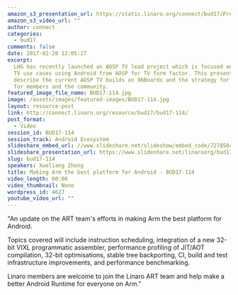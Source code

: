 ```yaml
---
amazon_s3_presentation_url: https://static.linaro.org/connect/bud17/Presentations/BUD17-114%20-%20Making%20ARM%20the%20Best%20Platform%20for%20Android.pdf
amazon_s3_video_url: ""
author: connect
categories:
  - bud17
comments: false
date: 2017-02-28 12:05:27
excerpt:
  LHG has recently launched an AOSP TV lead project which is focused on specific
  TV use cases using Android from AOSP for TV form factor. This presentation will
  describe the current AOSP TV builds on 96Boards and the strategy for Android TV
  for members and the community.
featured_image_file_name: BUD17-114.jpg
image: /assets/images/featured-images/BUD17-114.jpg
layout: resource-post
link: http://connect.linaro.org/resource/bud17/bud17-114/
post_format:
  - Video
session_id: BUD17-114
session_track: Android Ecosystem
slideshare_embed_url: //www.slideshare.net/slideshow/embed_code/72785845
slideshare_presentation_url: https://www.slideshare.net/linaroorg/bud17114-making-arm-the-best-platform-for-android
slug: bud17-114
speakers: Xueliang Zhong
title: Making Arm the best platform for Android - BUD17-114
video_length: 00:00
video_thumbnail: None
wordpress_id: 4627
youtube_video_url: ""
---
```


"An update on the ART team's efforts in making Arm the best platform for Android.

Topics covered will include instruction scheduling, integration of a new 32-bit VIXL programmatic assembler, performance profiling of JIT/AOT compilation, 32-bit optimisations, stable tree backporting, CI, build and test infrastructure improvements, and performance benchmarking.

Linaro members are welcome to join the Linaro ART team and help make a better Android Runtime for everyone on Arm."
